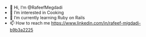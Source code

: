- 👋 Hi, I’m @RafeefMegdadi
- 👀 I’m interested in Cooking
- 🌱 I’m currently learning Ruby on Rails
- 📫 How to reach me https://www.linkedin.com/in/rafeef-migdadi-b9b3a2225
